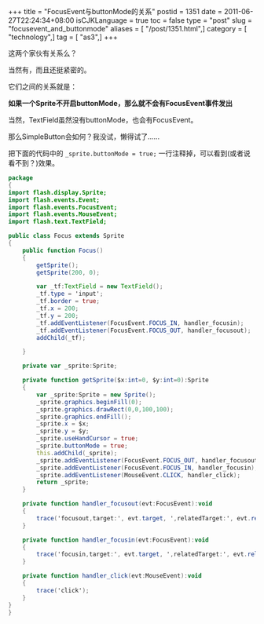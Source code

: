 +++
title = "FocusEvent与buttonMode的关系"
postid = 1351
date = 2011-06-27T22:24:34+08:00
isCJKLanguage = true
toc = false
type = "post"
slug = "focusevent_and_buttonmode"
aliases = [ "/post/1351.html",]
category = [ "technology",]
tag = [ "as3",]
+++


这两个家伙有关系么？

当然有，而且还挺紧密的。

它们之间的关系就是：

**如果一个Sprite不开启buttonMode，那么就不会有FocusEvent事件发出**

当然，TextField虽然没有buttonMode，也会有FocusEvent。

那么SimpleButton会如何？我没试，懒得试了……

把下面的代码中的 `_sprite.buttonMode = true;` 一行注释掉，可以看到(或者说看不到？)效果。

``` actionscript
package
{
import flash.display.Sprite;
import flash.events.Event;
import flash.events.FocusEvent;
import flash.events.MouseEvent;
import flash.text.TextField;

public class Focus extends Sprite
{
	public function Focus()
	{
		getSprite();
		getSprite(200, 0);

		var _tf:TextField = new TextField();
		_tf.type = 'input';
		_tf.border = true;
		_tf.x = 200;
		_tf.y = 200;
		_tf.addEventListener(FocusEvent.FOCUS_IN, handler_focusin);
		_tf.addEventListener(FocusEvent.FOCUS_OUT, handler_focusout);
		addChild(_tf);

	}

	private var _sprite:Sprite;

	private function getSprite($x:int=0, $y:int=0):Sprite
	{
		var _sprite:Sprite = new Sprite();
		_sprite.graphics.beginFill(0);
		_sprite.graphics.drawRect(0,0,100,100);
		_sprite.graphics.endFill();
		_sprite.x = $x;
		_sprite.y = $y;
		_sprite.useHandCursor = true;
		_sprite.buttonMode = true;
		this.addChild(_sprite);
		_sprite.addEventListener(FocusEvent.FOCUS_OUT, handler_focusout);
		_sprite.addEventListener(FocusEvent.FOCUS_IN, handler_focusin);
		_sprite.addEventListener(MouseEvent.CLICK, handler_click);
		return _sprite;
	}

	private function handler_focusout(evt:FocusEvent):void
	{
		trace('focusout,target:', evt.target, ',relatedTarget:', evt.relatedObject);
	}

	private function handler_focusin(evt:FocusEvent):void
	{
		trace('focusin,target:', evt.target, ',relatedTarget:', evt.relatedObject);
	}

	private function handler_click(evt:MouseEvent):void
	{
		trace('click');
	}
}
}
```
